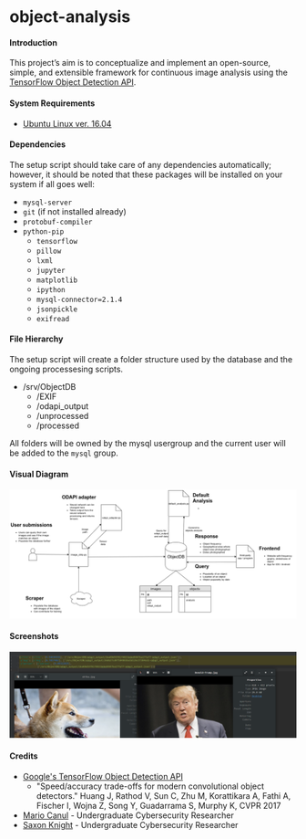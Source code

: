 # object-analysis
#### Introduction
This project’s aim is to conceptualize and implement an open-source, simple, and extensible framework for continuous image analysis using the [TensorFlow Object Detection API](https://github.com/tensorflow/models/tree/master/object_detection).
#### System Requirements
* [Ubuntu Linux ver. 16.04](https://www.ubuntu.com/download/desktop)
#### Dependencies
The setup script should take care of any dependencies automatically; however, it should be noted that these packages will be installed on your system if all goes well:
* `mysql-server`
* `git` (if not installed already)
* `protobuf-compiler`
* `python-pip`
  * `tensorflow`
  * `pillow`
  * `lxml`
  * `jupyter`
  * `matplotlib`
  * `ipython`
  * `mysql-connector=2.1.4`
  * `jsonpickle`
  * `exifread`
#### File Hierarchy
The setup script will create a folder structure used by the database and the ongoing processesing scripts.
* /srv/ObjectDB
  * /EXIF
  * /odapi_output
  * /unprocessed
  * /processed

All folders will be owned by the mysql usergroup and the current user will be added to the `mysql` group.
#### Visual Diagram
![Project Schema](/Resources/diagram.png?raw=true)
#### Screenshots
![What's the difference](/Resources/screenshot1.png)
#### Credits
* [Google's TensorFlow Object Detection API](https://github.com/tensorflow/models/tree/master/object_detection)
  * "Speed/accuracy trade-offs for modern convolutional object detectors."
Huang J, Rathod V, Sun C, Zhu M, Korattikara A, Fathi A, Fischer I, Wojna Z,
Song Y, Guadarrama S, Murphy K, CVPR 2017
* [Mario Canul](mailto:mcanul@hawaii.edu) - Undergraduate Cybersecurity Researcher
* [Saxon Knight](mailto:knight7@hawaii.edu) - Undergraduate Cybersecurity Researcher
